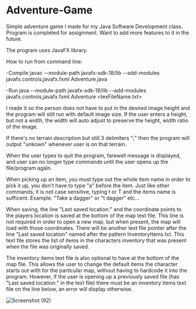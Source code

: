 # Adventure-Game
Simple adventure game I made for my Java Software Development class.
Program is completed for assignment. Want to add more features to it in the future.

The program uses JavaFX library.

How to run from command line:

-Compile
javac --module-path javafx-sdk-18/lib --add-modules javafx.controls,javafx.fxml Adventure.java

-Run
java --module-path javafx-sdk-18/lib --add-modules javafx.controls,javafx.fxml Adventure <texFileName.txt>


I made it so the person does not have to put in
the desired image height and the program will still run
with default image size. If the user enters a height, but
not a width, the width will auto adjust to preserve the height,
width ratio of the image.

If there's no terrain description but still 3 delimiters ";"
then the program will output "unkown" whenever user is on that terrain.

When the user types to quit the program, farewell message is displayed,
and user can no longer type commands until the user opens up the file/program
again.

When picking up an item, you must type out the whole item name in order to 
pick it up, you don't have to type "a" before the item.
Just like other commands, it is not case sensitive, typing t or T 
and the items name is sufficent.
Example: "Take a dagger" or "t dagger" etc...

When saving, the line "Last saved location:" and the coordinate points
to the players location is saved at the bottom of the map text file. 
This line is not required in order to open a new map, but when 
present, the map will load with those coordinates.
There will be another text file pointer after the line 
"Last saved location" named after the pattern <mapFileName>InventoryItems.txt.
This text file stores the list of items in the characters inventory that was
present when the file was originally saved.

The inventory items text file is also optional to have at the bottom of the map file.
This allows the user to change the default items the character starts out 
with for the particular map, without having to hardcode 
it into the program. However, if the user is opening up a previously saved file
(has "Last saved location:" in the text file) there must be an inventory items
text file on the line below, an error will display otherwise.

![Screenshot (92)](https://user-images.githubusercontent.com/80862425/167490412-c416c67c-b3b3-4dd6-9fb8-562ccc8c4074.png)


